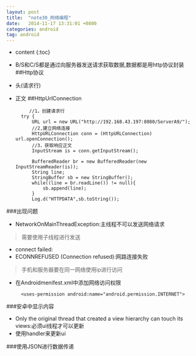 ```yaml
---
layout: post
title:  "note30_网络编程"
date:   2014-11-17 13:31:01 +0800
categories: android
tag: android
---
```


* content
{:toc}
- B/S和C/S都是通过向服务器发送请求获取数据,数据都是用http协议封装
##Http协议
- 头(请求行)
- 正文
##HttpUrlConnection

	       //1，创建请求行
	    try {
	        URL url = new URL("http://192.168.43.197:8080/ServerA9/");
	        //2,建立网络连接
	        HttpURLConnection conn = (HttpURLConnection) url.openConnection();
	        //3，获取响应正文
	        InputStream is = conn.getInputStream();
	
	        BufferedReader br = new BufferedReader(new InputStreamReader(is));
	        String line;
	        StringBuffer sb = new StringBuffer();
	        while((line = br.readLine()) != null){
	            sb.append(line);
	        }
	        Log.d("HTTPDATA",sb.toString());
###出现问题
- NetworkOnMainThreadException:主线程不可以发送网络请求
> 需要使用子线程进行发送
- connect failed: 
- ECONNREFUSED (Connection refused):网路连接失败
> 手机和服务器要在同一网络使用ip进行访问
- 在Androidmenifest.xml中添加网络访问权限

        <uses-permission android:name="android.permission.INTERNET">

    </uses-permission>

###安卓中显示内容
- Only the original thread that created a view hierarchy can touch its views:必须ui线程才可以更新
- 使用handler来更新ui

###使用JSON进行数据传递

